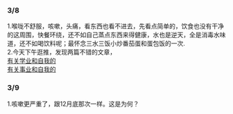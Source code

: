 ### 3/8
 1.喉咙不舒服，咳嗽，头痛，看东西也看不进去，先看点简单的，饮食也没有干净的这周围，快餐环绕，还不如自己蒸点东西来得健康，水也是逆天，全是消毒水味道，还不如喝饮料呢；最怀念三水三饭小炒番茄蛋和蛋包饭的一次.  
 2.今天下午逛推，发现两篇不错的文章，  
[有关学业和自我的](https://web.archive.org/web/20210511014518/https://www.himself65.com/quit-qhnu/)  
[有关事业和自我的](https://x.com/JamesGoong/status/1897995738103038152)

### 3/9
1.咳嗽更严重了，跟12月底那次一样。这是为何？
